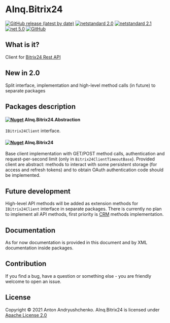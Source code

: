 # AInq.Bitrix24

[![GitHub release (latest by date)](https://img.shields.io/github/v/release/andryushchenko/AInq.Bitrix24)](https://github.com/andryushchenko/AInq.Bitrix24/releases) [![netstandard 2.0](https://img.shields.io/badge/netstandard-2.0-blue.svg)](https://docs.microsoft.com/en-us/dotnet/standard/net-standard) [![netstandard 2.1](https://img.shields.io/badge/netstandard-2.1-blue.svg)](https://docs.microsoft.com/en-us/dotnet/standard/net-standard) [![net 5.0](https://img.shields.io/badge/net-5.0-blue.svg)](https://dotnet.microsoft.com/learn/dotnet/what-is-dotnet) [![GitHub](https://img.shields.io/github/license/andryushchenko/AInq.Bitrix24)](LICENSE)

## What is it?

Client for [Bitrix24 Rest API](https://dev.1c-bitrix.ru/rest_help/)

## New in 2.0

Split interface, implementation and high-level method calls (in future) to separate packages

## Packages description
#### [![Nuget](https://img.shields.io/nuget/v/AInq.Bitrix24.Abstraction)](https://www.nuget.org/packages/AInq.Bitrix24.Abstraction/) AInq.Bitrix24.Abstraction

`IBitrix24Client` interface.

#### [![Nuget](https://img.shields.io/nuget/v/AInq.Bitrix24)](https://www.nuget.org/packages/AInq.Bitrix24/) AInq.Bitrix24

Base client implementation with GET/POST method calls, authentication and request-per-second limit (only in `Bitrix24ClientTimeoutBase`).
Provided client are abstract: methods to interact with some persistent storage (for access and refresh tokens) and to obtain OAuth authentication code should be implemented.

## Future development

High-level API methods will be added as extension methods for `IBitrix24Client` interface in separate packages.
There is currently no plan to implement all API methods, first priority is [CRM](https://dev.1c-bitrix.ru/rest_help/crm/index.php) methods implementation.

## Documentation

As for now documentation is provided in this document and by XML documentation inside packages.

## Contribution

If you find a bug, have a question or something else - you are friendly welcome to open an issue.

## License
Copyright © 2021 Anton Andryushchenko. AInq.Bitrix24 is licensed under [Apache License 2.0](LICENSE)
